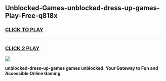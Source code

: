 
## Unblocked-Games-unblocked-dress-up-games-Play-Free-q818x
<h3>
<a href="https://premium76.site?title=unblocked-dress-up-games&ref=20A">CLICK TO PLAY</a></h3>
<hr>

<h3>
<a href="https://premium76.site?title=unblocked-dress-up-games&ref=20A">CLICK 2 PLAY</a>
  
</h3>

<a href="https://premium76.site?title=unblocked-dress-up-games&ref=20A"><img src="https://clearcache.store/games.png"></a>


**unblocked-dress-up-games games unblocked: Your Gateway to Fun and Accessible Online Gaming**
